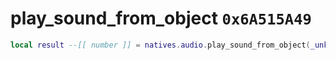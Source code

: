# play_sound_from_object `0x6A515A49`

```lua
local result --[[ number ]] = natives.audio.play_sound_from_object(_unk0 --[[ number ]], _unk1 --[[ number ]])
```